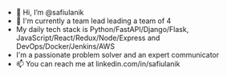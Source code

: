 - 👋 Hi, I’m @safiulanik
- 👀  I'm currently a team lead leading a team of 4
- My daily tech stack is Python/FastAPI/Django/Flask, JavaScript/React/Redux/Node/Express and DevOps/Docker/Jenkins/AWS
- I'm a passionate problem solver and an expert communicator
- 📫 You can reach me at linkedin.com/in/safiulanik

<!---
safiulanik/safiulanik is a ✨ special ✨ repository because its `README.md` (this file) appears on your GitHub profile.
You can click the Preview link to take a look at your changes.
--->
